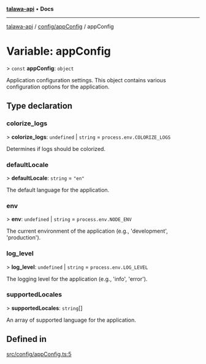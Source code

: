 [**talawa-api**](../../../README.md) • **Docs**

***

[talawa-api](../../../modules.md) / [config/appConfig](../README.md) / appConfig

# Variable: appConfig

\> `const` **appConfig**: `object`

Application configuration settings.
This object contains various configuration options for the application.

## Type declaration

### colorize\_logs

\> **colorize\_logs**: `undefined` \| `string` = `process.env.COLORIZE_LOGS`

Determines if logs should be colorized.

### defaultLocale

\> **defaultLocale**: `string` = `"en"`

The default language for the application.

### env

\> **env**: `undefined` \| `string` = `process.env.NODE_ENV`

The current environment of the application (e.g., 'development', 'production').

### log\_level

\> **log\_level**: `undefined` \| `string` = `process.env.LOG_LEVEL`

The logging level for the application (e.g., 'info', 'error').

### supportedLocales

\> **supportedLocales**: `string`[]

An array of supported language for the application.

## Defined in

[src/config/appConfig.ts:5](https://github.com/PalisadoesFoundation/talawa-api/blob/c952c7a3bfd4b8b910fbae10313f5402ade5a9d4/src/config/appConfig.ts#L5)
